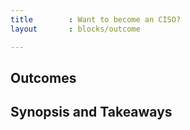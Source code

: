 ```yaml
---
title        : Want to become an CISO?
layout       : blocks/outcome

---
```



## Outcomes



## Synopsis and Takeaways
